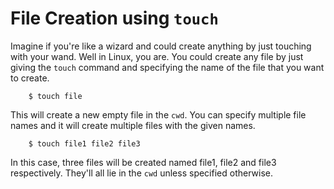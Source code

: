 # File Creation using `touch`
Imagine if you're like a wizard and could create anything by just touching with your wand. Well in Linux, you are. You could create any file by just giving the `touch` command and specifying the name of the file that you want to create.
```
    $ touch file
```
This will create a new empty file in the `cwd`. You can specify multiple file names and it will create multiple files with the given names.
```
    $ touch file1 file2 file3
```
In this case, three files will be created named file1, file2 and file3 respectively. They'll all lie in the `cwd` unless specified otherwise.